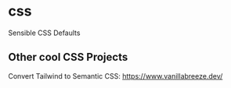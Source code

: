 # css

Sensible CSS Defaults

## Other cool CSS Projects

Convert Tailwind to Semantic CSS: https://www.vanillabreeze.dev/
